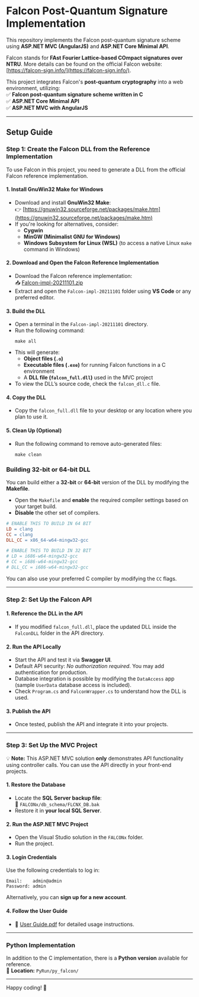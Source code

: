 # Falcon Post-Quantum Signature Implementation

This repository implements the Falcon post-quantum signature scheme using **ASP.NET MVC (AngularJS)** and **ASP.NET Core Minimal API**.

Falcon stands for **FAst Fourier Lattice-based COmpact signatures over NTRU**. More details can be found on the official Falcon website: [https://falcon-sign.info/](https://falcon-sign.info/).

This project integrates Falcon's **post-quantum cryptography** into a web environment, utilizing:  
✅ **Falcon post-quantum signature scheme written in C**  
✅ **ASP.NET Core Minimal API**  
✅ **ASP.NET MVC with AngularJS**  

---

## Setup Guide

### Step 1: Create the Falcon DLL from the Reference Implementation

To use Falcon in this project, you need to generate a DLL from the official Falcon reference implementation.

#### 1. Install GnuWin32 Make for Windows  
   - Download and install **GnuWin32 Make**:  
     👉 [https://gnuwin32.sourceforge.net/packages/make.htm](https://gnuwin32.sourceforge.net/packages/make.htm)
   - If you're looking for alternatives, consider:  
     - **Cygwin**  
     - **MinGW (Minimalist GNU for Windows)**  
     - **Windows Subsystem for Linux (WSL)** (to access a native Linux `make` command in Windows)  

#### 2. Download and Open the Falcon Reference Implementation  
   - Download the Falcon reference implementation:  
     📥 [Falcon-impl-20211101.zip](https://falcon-sign.info/Falcon-impl-20211101.zip)  
   - Extract and open the `Falcon-impl-20211101` folder using **VS Code** or any preferred editor.

#### 3. Build the DLL  
   - Open a terminal in the `Falcon-impl-20211101` directory.
   - Run the following command:  
     ```
     make all
     ```
   - This will generate:  
     - **Object files (`.o`)**
     - **Executable files (`.exe`)** for running Falcon functions in a C environment  
     - A **DLL file (`falcon_full.dll`)** used in the MVC project  
   - To view the DLL’s source code, check the `falcon_dll.c` file.

#### 4. Copy the DLL  
   - Copy the `falcon_full.dll` file to your desktop or any location where you plan to use it.

#### 5. Clean Up (Optional)  
   - Run the following command to remove auto-generated files:  
     ```
     make clean
     ```

### Building 32-bit or 64-bit DLL

You can build either a **32-bit** or **64-bit** version of the DLL by modifying the **Makefile**.

- Open the `Makefile` and **enable** the required compiler settings based on your target build.
- **Disable** the other set of compilers.

```makefile
# ENABLE THIS TO BUILD IN 64 BIT
LD = clang
CC = clang
DLL_CC = x86_64-w64-mingw32-gcc

# ENABLE THIS TO BUILD IN 32 BIT
# LD = i686-w64-mingw32-gcc
# CC = i686-w64-mingw32-gcc
# DLL_CC = i686-w64-mingw32-gcc
```

You can also use your preferred C compiler by modifying the `CC` flags.

---

### Step 2: Set Up the Falcon API

#### 1. Reference the DLL in the API  
   - If you modified `falcon_full.dll`, place the updated DLL inside the `FalconDLL` folder in the API directory.

#### 2. Run the API Locally  
   - Start the API and test it via **Swagger UI**.
   - Default API security: _No authorization required_. You may add authentication for production.
   - Database integration is possible by modifying the `DataAccess` app (sample `UserData` database access is included).
   - Check `Program.cs` and `FalconWrapper.cs` to understand how the DLL is used.

#### 3. Publish the API  
   - Once tested, publish the API and integrate it into your projects.

---

### Step 3: Set Up the MVC Project  

💡 **Note:** This ASP.NET MVC solution **only** demonstrates API functionality using controller calls. You can use the API directly in your front-end projects.

#### 1. Restore the Database  
   - Locate the **SQL Server backup file**:  
     📂 `FALCONx/db_schema/FLCNX_DB.bak`  
   - Restore it in **your local SQL Server**.

#### 2. Run the ASP.NET MVC Project  
   - Open the Visual Studio solution in the `FALCONx` folder.
   - Run the project.

#### 3. Login Credentials  
   Use the following credentials to log in:  
   ```
   Email:    admin@admin
   Password: admin
   ```
   Alternatively, you can **sign up for a new account**.

#### 4. Follow the User Guide  
   - 📖 [User Guide.pdf](https://github.com/weigle22/post-quantum-sign-FALCON-MVC/blob/main/FALCONx/User%20Guide.pdf) for detailed usage instructions.

---

### Python Implementation

In addition to the C implementation, there is a **Python version** available for reference.  
📂 **Location:** `PyRun/py_falcon/`

---

Happy coding! 🚀
